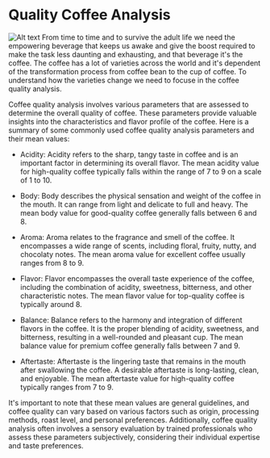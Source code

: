 # Quality Coffee Analysis  
![Alt text](https://github.com/DBulnes97/Quality-Coffee-Analysis/blob/main/Images/coffee)
From time to time and to survive the adult life we need the empowering beverage that keeps us awake and give the boost required to make the task less daunting and exhausting, and that beverage it's the coffee. The coffee has a lot of varieties across the world and it's dependent of the transformation process from coffee bean to the cup of coffee. To understand how the varieties change we need to focuse in the coffee quality analysis.

Coffee quality analysis involves various parameters that are assessed to determine the overall quality of coffee. These parameters provide valuable insights into the characteristics and flavor profile of the coffee. Here is a summary of some commonly used coffee quality analysis parameters and their mean values:

* Acidity: Acidity refers to the sharp, tangy taste in coffee and is an important factor in determining its overall flavor. The mean acidity value for high-quality coffee typically falls within the range of 7 to 9 on a scale of 1 to 10.

* Body: Body describes the physical sensation and weight of the coffee in the mouth. It can range from light and delicate to full and heavy. The mean body value for good-quality coffee generally falls between 6 and 8.

* Aroma: Aroma relates to the fragrance and smell of the coffee. It encompasses a wide range of scents, including floral, fruity, nutty, and chocolaty notes. The mean aroma value for excellent coffee usually ranges from 8 to 9.

* Flavor: Flavor encompasses the overall taste experience of the coffee, including the combination of acidity, sweetness, bitterness, and other characteristic notes. The mean flavor value for top-quality coffee is typically around 8.

* Balance: Balance refers to the harmony and integration of different flavors in the coffee. It is the proper blending of acidity, sweetness, and bitterness, resulting in a well-rounded and pleasant cup. The mean balance value for premium coffee generally falls between 7 and 9.

* Aftertaste: Aftertaste is the lingering taste that remains in the mouth after swallowing the coffee. A desirable aftertaste is long-lasting, clean, and enjoyable. The mean aftertaste value for high-quality coffee typically ranges from 7 to 9.

It's important to note that these mean values are general guidelines, and coffee quality can vary based on various factors such as origin, processing methods, roast level, and personal preferences. Additionally, coffee quality analysis often involves a sensory evaluation by trained professionals who assess these parameters subjectively, considering their individual expertise and taste preferences.

